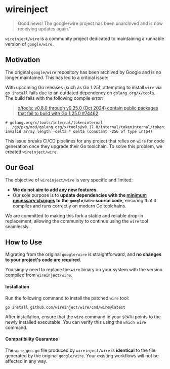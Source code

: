 # wireinject

> Good news! The google/wire project has been unarchived and is now receiving updates again."

`wireinject/wire` is a community project dedicated to maintaining a runnable version of `google/wire`. 



## Motivation

The original `google/wire` repository has been archived by Google and is no longer maintained. This has led to a critical issue:

With upcoming Go releases (such as Go 1.25), attempting to install `wire` via `go install` fails due to an outdated dependency on `golang.org/x/tools`. The build fails with the following compile error: 

> [x/tools: v0.8.0 through v0.25.0 (Oct 2024) contain public packages that fail to build with Go 1.25.0 #74462](https://github.com/golang/go/issues/74462)

```
# golang.org/x/tools/internal/tokeninternal
.../go/pkg/mod/golang.org/x/tools@v0.17.0/internal/tokeninternal/tokeninternal.go:78:9: invalid array length -delta * delta (constant -256 of type int64)
```

This issue breaks CI/CD pipelines for any project that relies on `wire` for code generation once they upgrade their Go toolchain. To solve this problem, we created `wireinject/wire`.



## Our Goal

The objective of `wireinject/wire` is very specific and limited:

- **We do not aim to add any new features.**
- Our sole purpose is to **update dependencies with the [minimum necessary changes](https://github.com/google/wire/compare/main...wireinject:wire:main?expand=1) to the `google/wire` source code,** ensuring that it compiles and runs correctly on modern Go toolchains.

We are committed to making this fork a stable and reliable drop-in replacement, allowing the community to continue using the `wire` tool seamlessly.



## How to Use

Migrating from the original `google/wire` is straightforward, and **no changes to your project's code are required**.

You simply need to replace the `wire` binary on your system with the version compiled from `wireinject/wire`.



#### Installation

Run the following command to install the patched `wire` tool:

```
go install github.com/wireinject/wire/cmd/wire@latest
```

After installation, ensure that the `wire` command in your `$PATH` points to the newly installed executable. You can verify this using the `which wire` command.



#### Compatibility Guarantee

The `wire_gen.go` file produced by `wireinject/wire` is **identical** to the file generated by the original `google/wire`. Your existing workflows will not be affected in any way.
